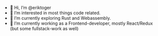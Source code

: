 - 👋 Hi, I’m @eriktoger
- 👀 I’m interested in most things code related.
- 🌱 I’m currently exploring Rust and Webassembly.
- 💞️ I’m currently working as a Frontend-developer, mostly React/Redux (but some fullstack-work as well)


<!---
eriktoger/eriktoger is a ✨ special ✨ repository because its `README.md` (this file) appears on your GitHub profile.
You can click the Preview link to take a look at your changes.
--->
